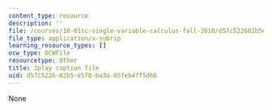 ```yaml
---
content_type: resource
description: ''
file: /courses/18-01sc-single-variable-calculus-fall-2010/d57c522682b5e5f8ba3a05feb47f5d66_kCPVBl953eY.srt
file_type: application/x-subrip
learning_resource_types: []
ocw_type: OCWFile
resourcetype: Other
title: 3play caption file
uid: d57c5226-82b5-e5f8-ba3a-05feb47f5d66
---
```

None

